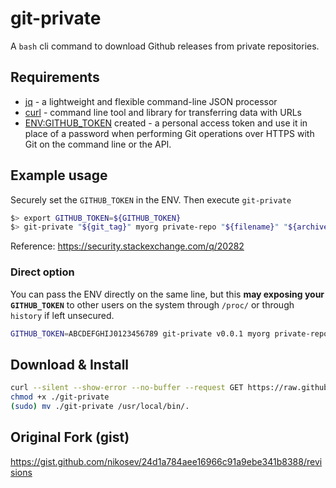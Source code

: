 # git-private

A `bash` cli command to download Github releases from private repositories.

## Requirements

* [jq](https://stedolan.github.io/jq/) - a lightweight and flexible command-line JSON processor
* [curl](https://curl.haxx.se/) - command line tool and library for transferring data with URLs
* [ENV:GITHUB_TOKEN](https://help.github.com/en/github/authenticating-to-github/creating-a-personal-access-token-for-the-command-line) created - a personal access token and use it in place of a password when performing Git operations over HTTPS with Git on the command line or the API.

## Example usage 

Securely set the `GITHUB_TOKEN` in the ENV. Then execute `git-private`

```bash
$> export GITHUB_TOKEN=${GITHUB_TOKEN} 
$> git-private "${git_tag}" myorg private-repo "${filename}" "${archive:?}/${filename}"
```

Reference: https://security.stackexchange.com/q/20282

### Direct option

You can pass the ENV directly on the same line, but this **may exposing your `GITHUB_TOKEN`** to other users on the system through `/proc/` or through `history` if left unsecured.

```bash
GITHUB_TOKEN=ABCDEFGHIJ0123456789 git-private v0.0.1 myorg private-repo foo.tar.gz /var/tmp/foo.tar.gz
```

## Download & Install

```bash
curl --silent --show-error --no-buffer --request GET https://raw.githubusercontent.com/shadowbq/git-private/master/git-private --output git-private
chmod +x ./git-private
(sudo) mv ./git-private /usr/local/bin/.
```

## Original Fork (gist)

https://gist.github.com/nikosev/24d1a784aee16966c91a9ebe341b8388/revisions
